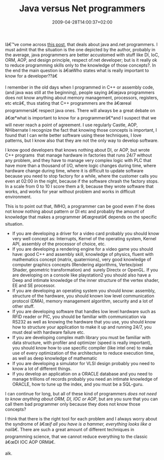 ﻿---
title: "Java versus Net programmers"
description: ""
date: 2009-04-28T14:00:37+02:00
draft: false
tags: [General]
categories: [General]
---
Iâ€™ve come across [this post](http://davybrion.com/blog/2009/04/at-this-point-id-prefer-java-developers-over-net-developers/), that deals about java and.net programmers. I must admit that the situation is the one depicted by the author, probably in the average, java programmers are better accustomed with stuff like DI, IoC, ORM, AOP, and design principle, respect of.net developer; but is it really ok to reduce programming skills only to the knowledge of those concepts?. In the end the main question is â€œWho states what is really important to know for a developer??â€

I remember in the old days when I programmed in C++ or assembly code, (and java was still at the beginning), people saying â€œjava programmers does not know anything about memory management, processors, registers, etc etcâ€, thus stating that C++ programmers are the â€œreal programmersâ€ respect java ones. There will always be a great debate on â€œ*what is important to know for a programmerâ€*and I suspect that we will never reach a point of agreement. I use regularly Castle, AOP, NHibernate I recognize the fact that knowing those concepts is important, I found that I can write better software using these techniques, I love patterns, but I know also that they are not the only way to develop software.

I know good developers that knows nothing about DI, or AOP, but wrote C++ programs  that manage hardware in factories that runs 24/7 without any problem, and they have to manage very complex logic with PLC that have more than a thousand of I/O, where logic changes during time, where hardware change during time, where it is difficult to update software because you need to stop factory for a while, where the customer calls you even at 02:00 in the night, because if the software chrash the factory stops. In a scale from 0 to 10 I score them a 9, because they wrote software that works, and works for year without problem and works in difficult environment.

This is to point out that, IMHO, a programmer can be good even if he does not know nothing about pattern or DI etc and probably the amount of knowledge that makes a programmer â€œgreatâ€ depends on the specific situation.

- If you are developing a driver for a video card probably you should know very well concept as: Interrupts, Kernel of the operating system, Kernel API, assembly of the processor of choice, etc.
- If you are developing a rendering engine for a video game you should have: good C++ and assembly skill, knowledge of physics, fluent with mathematics concept (matrix, quaternions), very good knowledge of computer graphics concepts (Rendering algorithms, Vertex/pixel Shader, geometric transformation) and  surely Directx or OpenGL. If you are developing on a console like playstation2 you should also have a Deep and intimate knowledge of the inner structure of the vertex shader, EE and SE processor.
- If you are developing an operating system you should know: assembly, structure of the hardware, you should known low level communication protocol (DMA), memory management algorithm, security and a lot of other stuff.
- If you are developing software that handles low level hardware such as RFID reader or PIC, you should be familiar with communication via RS232 as well as knowing the hardware that you use, you should know how to structure your application to make it up and running 24/7, you must deal with hardware failure etc.
- If you are developing complex math library you must be familiar with data structure, with profiler and optimizer (speed is really important), you should know how to use specific compiler (like intel one) to make use of every optimization of the architecture to reduce execution time, as well as deep knowledge of mathematic
- If you are developing a simulator for VLSI design probably you need to know a lot of different things.
- If you develop an application on a ORACLE database and you need to manage trillions of records probably you need an intimate knowledge of ORACLE, how to tune up the index, and you must be a SQL-guru.

I can continue for long, but all of these kind of programmers *does not need to know anything about ORM, DI, IOC or AOP*, but are you sure that you can call them bad programmer only because they does not know those concepts?

I think that there is the right tool for each problem and I always worry about the syndrome of â€œ*if all you have is a hammer, everything looks like a nail*â€. There are such a great amount of different techniques in programming science, that we cannot reduce everything to the classic â€œDI IOC AOP ORMâ€.

alk.
